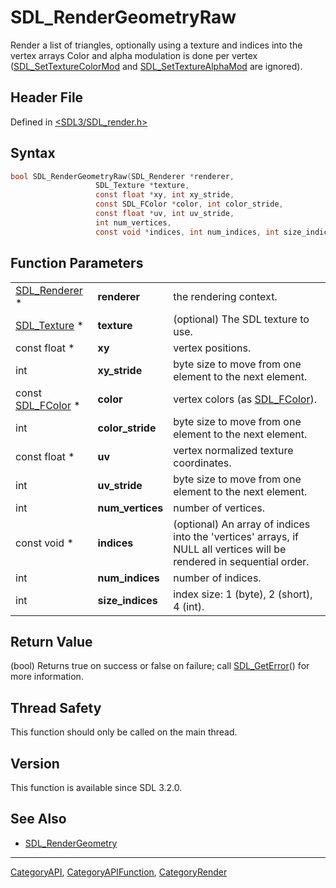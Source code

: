 # SDL_RenderGeometryRaw

Render a list of triangles, optionally using a texture and indices into the vertex arrays Color and alpha modulation is done per vertex ([SDL_SetTextureColorMod](SDL_SetTextureColorMod) and [SDL_SetTextureAlphaMod](SDL_SetTextureAlphaMod) are ignored).

## Header File

Defined in [<SDL3/SDL_render.h>](https://github.com/libsdl-org/SDL/blob/main/include/SDL3/SDL_render.h)

## Syntax

```c
bool SDL_RenderGeometryRaw(SDL_Renderer *renderer,
                   SDL_Texture *texture,
                   const float *xy, int xy_stride,
                   const SDL_FColor *color, int color_stride,
                   const float *uv, int uv_stride,
                   int num_vertices,
                   const void *indices, int num_indices, int size_indices);
```

## Function Parameters

|                                  |                  |                                                                                                                       |
| -------------------------------- | ---------------- | --------------------------------------------------------------------------------------------------------------------- |
| [SDL_Renderer](SDL_Renderer) *   | **renderer**     | the rendering context.                                                                                                |
| [SDL_Texture](SDL_Texture) *     | **texture**      | (optional) The SDL texture to use.                                                                                    |
| const float *                    | **xy**           | vertex positions.                                                                                                     |
| int                              | **xy_stride**    | byte size to move from one element to the next element.                                                               |
| const [SDL_FColor](SDL_FColor) * | **color**        | vertex colors (as [SDL_FColor](SDL_FColor)).                                                                          |
| int                              | **color_stride** | byte size to move from one element to the next element.                                                               |
| const float *                    | **uv**           | vertex normalized texture coordinates.                                                                                |
| int                              | **uv_stride**    | byte size to move from one element to the next element.                                                               |
| int                              | **num_vertices** | number of vertices.                                                                                                   |
| const void *                     | **indices**      | (optional) An array of indices into the 'vertices' arrays, if NULL all vertices will be rendered in sequential order. |
| int                              | **num_indices**  | number of indices.                                                                                                    |
| int                              | **size_indices** | index size: 1 (byte), 2 (short), 4 (int).                                                                             |

## Return Value

(bool) Returns true on success or false on failure; call
[SDL_GetError](SDL_GetError)() for more information.

## Thread Safety

This function should only be called on the main thread.

## Version

This function is available since SDL 3.2.0.

## See Also

- [SDL_RenderGeometry](SDL_RenderGeometry)






----
[CategoryAPI](CategoryAPI), [CategoryAPIFunction](CategoryAPIFunction), [CategoryRender](CategoryRender)

